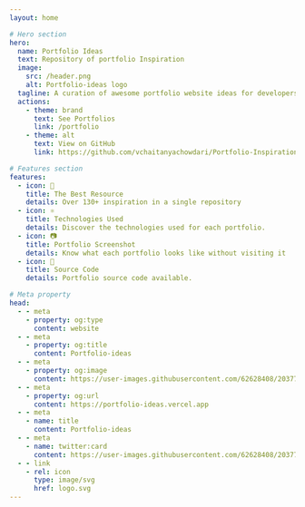 ```yaml
---
layout: home

# Hero section
hero:
  name: Portfolio Ideas
  text: Repository of portfolio Inspiration
  image:
    src: /header.png
    alt: Portfolio-ideas logo
  tagline: A curation of awesome portfolio website ideas for developers and designers to draw inspiration from.
  actions:
    - theme: brand
      text: See Portfolios
      link: /portfolio
    - theme: alt
      text: View on GitHub
      link: https://github.com/vchaitanyachowdari/Portfolio-Inspiration

# Features section
features:
  - icon: 💜
    title: The Best Resource
    details: Over 130+ inspiration in a single repository
  - icon: ⚛️
    title: Technologies Used
    details: Discover the technologies used for each portfolio.
  - icon: 📷
    title: Portfolio Screenshot
    details: Know what each portfolio looks like without visiting it
  - icon: 🥑
    title: Source Code
    details: Portfolio source code available.

# Meta property
head:
  - - meta
    - property: og:type
      content: website
  - - meta
    - property: og:title
      content: Portfolio-ideas
  - - meta
    - property: og:image
      content: https://user-images.githubusercontent.com/62628408/203779311-949cf214-92a7-4900-b997-55595fd12316.png
  - - meta
    - property: og:url
      content: https://portfolio-ideas.vercel.app
  - - meta
    - name: title
      content: Portfolio-ideas
  - - meta
    - name: twitter:card
      content: https://user-images.githubusercontent.com/62628408/203779311-949cf214-92a7-4900-b997-55595fd12316.png
  - - link
    - rel: icon
      type: image/svg
      href: logo.svg
---
```


